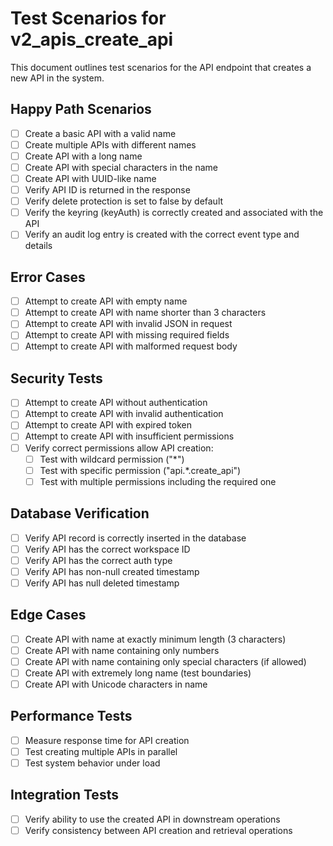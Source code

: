 # Test Scenarios for v2_apis_create_api

This document outlines test scenarios for the API endpoint that creates a new API in the system.

## Happy Path Scenarios

- [ ] Create a basic API with a valid name
- [ ] Create multiple APIs with different names
- [ ] Create API with a long name
- [ ] Create API with special characters in the name
- [ ] Create API with UUID-like name
- [ ] Verify API ID is returned in the response
- [ ] Verify delete protection is set to false by default
- [ ] Verify the keyring (keyAuth) is correctly created and associated with the API
- [ ] Verify an audit log entry is created with the correct event type and details

## Error Cases

- [ ] Attempt to create API with empty name
- [ ] Attempt to create API with name shorter than 3 characters
- [ ] Attempt to create API with invalid JSON in request
- [ ] Attempt to create API with missing required fields
- [ ] Attempt to create API with malformed request body

## Security Tests

- [ ] Attempt to create API without authentication
- [ ] Attempt to create API with invalid authentication
- [ ] Attempt to create API with expired token
- [ ] Attempt to create API with insufficient permissions
- [ ] Verify correct permissions allow API creation:
  - [ ] Test with wildcard permission ("*")
  - [ ] Test with specific permission ("api.*.create_api")
  - [ ] Test with multiple permissions including the required one

## Database Verification

- [ ] Verify API record is correctly inserted in the database
- [ ] Verify API has the correct workspace ID
- [ ] Verify API has the correct auth type
- [ ] Verify API has non-null created timestamp
- [ ] Verify API has null deleted timestamp

## Edge Cases

- [ ] Create API with name at exactly minimum length (3 characters)
- [ ] Create API with name containing only numbers
- [ ] Create API with name containing only special characters (if allowed)
- [ ] Create API with extremely long name (test boundaries)
- [ ] Create API with Unicode characters in name

## Performance Tests

- [ ] Measure response time for API creation
- [ ] Test creating multiple APIs in parallel
- [ ] Test system behavior under load

## Integration Tests

- [ ] Verify ability to use the created API in downstream operations
- [ ] Verify consistency between API creation and retrieval operations